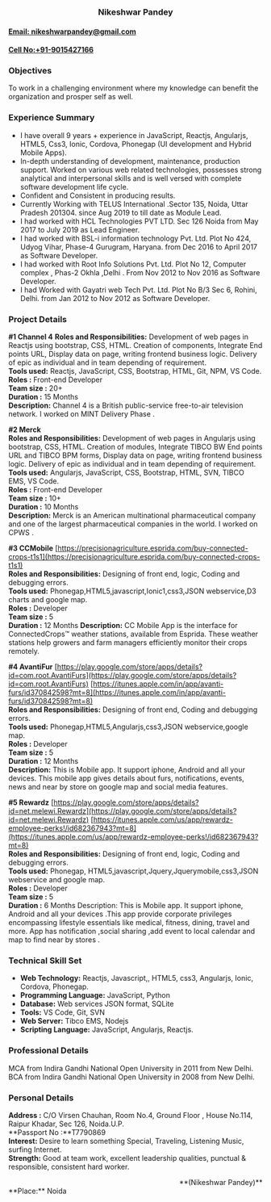 ### <div align="center">  Nikeshwar Pandey</div>
#### [Email: nikeshwarpandey@gmail.com](mailto:nikeshwarpandey@gmail.com)
#### [Cell No:+91-9015427166](tel:+919015427166)

### Objectives
To work in a challenging environment where my knowledge can benefit the organization and prosper self as well.

### Experience Summary
-	I have overall 9 years + experience in JavaScript, Reactjs, Angularjs, HTML5, Css3, Ionic, Cordova, Phonegap (UI development and Hybrid Mobile Apps).
-	In-depth understanding of development, maintenance, production support. Worked on various web related technologies, possesses strong analytical and interpersonal skills and is well versed with complete software development life cycle.
-	Confident and Consistent in producing results.
-	Currently Working with TELUS International .Sector 135, Noida, Uttar Pradesh 201304. since Aug 2019 to till date as Module Lead.
-	I had worked with HCL Technologies PVT LTD. Sec 126 Noida from May 2017 to July 2019 as Lead Engineer.
-	I had worked with  BSL-i information technology Pvt. Ltd. Plot No 424, Udyog Vihar, Phase-4 Gurugram, Haryana. from Dec 2016 to April 2017 as Software Developer.
-	I had worked with Root Info Solutions Pvt. Ltd. Plot No 12, Computer complex , Phas-2 Okhla ,Delhi . From Nov 2012 to Nov 2016 as Software Developer.
-	I had Worked  with Gayatri web Tech Pvt. Ltd. Plot No B/3 Sec 6, Rohini, Delhi. from Jan 2012 to Nov 2012  as Software Developer.

### Project Details
**#1 Channel 4**
**Roles and Responsibilities:**  Development of web pages in Reactjs using bootstrap, CSS, HTML. Creation  of components, Integrate End points URL, Display data on page, writing frontend business logic. Delivery of  epic as individual and in team depending of requirement.  
**Tools used:** Reactjs, JavaScript, CSS, Bootstrap, HTML, Git, NPM, VS Code.  
**Roles         :** Front-end Developer  
**Team size :** 20+  
**Duration    :** 15 Months  
**Description:** Channel 4 is a British public-service free-to-air television network. I worked on MINT Delivery Phase .
  
  **#2 Merck**    
  **Roles and Responsibilities:**  Development of web pages in Angularjs using bootstrap, CSS, HTML. Creation  of modules, Integrate TIBCO BW End points URL and TIBCO BPM forms, Display data on page, writing frontend business logic. Delivery of  epic as individual and in team depending of requirement.  
  **Tools used:** Angularjs, JavaScript, CSS, Bootstrap, HTML, SVN, TIBCO EMS, VS Code.  
  **Roles         :** Front-end Developer  
  **Team size :** 10+  
  **Duration    :** 10 Months  
  **Description:** Merck is an American multinational pharmaceutical company and one of the largest pharmaceutical companies in the world. I worked on CPWS .     
  
  **#3 CCMobile** [https://precisionagriculture.esprida.com/buy-connected-crops-t1s1](https://precisionagriculture.esprida.com/buy-connected-crops-t1s1)   
  **Roles and Responsibilities:** Designing of front end, logic, Coding and debugging errors.  
  **Tools used:** Phonegap,HTML5,javascript,Ionic1,css3,JSON webservice,D3 charts and google map.  
  **Roles         :** Developer  
  **Team size :** 5  
  **Duration    :** 12 Months 
  **Description:** CC Mobile App is the interface for ConnectedCrops™ weather stations, available from Esprida. These weather stations help growers and farm managers efficiently monitor their crops remotely.  
  
  **#4 AvantiFur**
[https://play.google.com/store/apps/details?id=com.root.AvantiFurs](https://play.google.com/store/apps/details?id=com.root.AvantiFurs)
[https://itunes.apple.com/in/app/avanti-furs/id370842598?mt=8](https://itunes.apple.com/in/app/avanti-furs/id370842598?mt=8)  
**Roles and Responsibilities:** Designing of front end, Coding and debugging errors.  
**Tools used:** Phonegap,HTML5,Angularjs,css3,JSON webservice,google map.  
**Roles         :** Developer  
**Team size :** 5  
**Duration    :** 12 Months  
**Description:** This is Mobile app. It support iphone, Android and all your  devices.
This mobile app gives details about furs, notifications, events, news and near by store on google map and social media features.  

**#5 Rewardz**
[https://play.google.com/store/apps/details?id=net.melewi.Rewardz](https://play.google.com/store/apps/details?id=net.melewi.Rewardz)
[https://itunes.apple.com/us/app/rewardz-employee-perks!/id682367943?mt=8](https://itunes.apple.com/us/app/rewardz-employee-perks!/id682367943?mt=8)  
**Roles and Responsibilities:** Designing of front end, logic, Coding and debugging errors.  
**Tools used:**  Phonegap, HTML5,javascript,Jquery,Jquerymobile,css3,JSON webservice and google map.  
**Roles         :** Developer  
**Team size :** 5  
**Duration    :** 6 Months
Description: This is Mobile app. It support iphone, Android and all your devices .This app provide corporate privileges encompassing lifestyle essentials like medical, fitness, dining, travel and more. App has notification ,social sharing ,add event to local calendar and map  to find near by stores .

### Technical Skill Set
- **Web Technology:** Reactjs, Javascript,, HTML5, css3, Angularjs,  Ionic, Cordova, Phonegap.
- **Programming Language:** JavaScript, Python
- **Database:**  Web services JSON format, SQLite
- **Tools:** VS Code, Git, SVN
- **Web Server:**  Tibco EMS, Nodejs
- **Scripting Language:** JavaScript, Angularjs, Reactjs.

### Professional  Details  
MCA from Indira Gandhi National Open University in 2011 from New Delhi.  
BCA from Indira Gandhi National Open University in 2008 from New Delhi.  

### Personal Details  
**Address :** C/O Virsen Chauhan, Room No.4, Ground Floor , House No.114, Raipur Khadar, Sec 126, Noida.U.P.  
**Passport No      :**T7790869  
**Interest:** Desire to learn something Special, Traveling, Listening Music, surfing Internet.  
**Strength:** Good at team work, excellent leadership qualities, punctual & responsible, consistent hard worker.  
  
    
  <div align="right">**(Nikeshwar Pandey)**</div>
  **Place:**   Noida 

